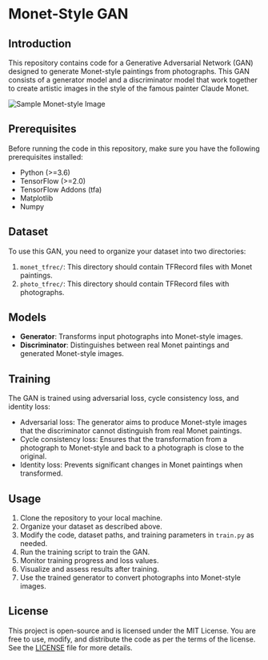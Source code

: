 # Monet-Style GAN

## Introduction
This repository contains code for a Generative Adversarial Network (GAN) designed to generate Monet-style paintings from photographs. This GAN consists of a generator model and a discriminator model that work together to create artistic images in the style of the famous painter Claude Monet.

![Sample Monet-style Image](![image](https://github.com/Monish24/PaintingCreation_GAN/assets/54630644/90876dcd-71db-4017-8fce-2cdb5671bac8)
)

## Prerequisites
Before running the code in this repository, make sure you have the following prerequisites installed:
- Python (>=3.6)
- TensorFlow (>=2.0)
- TensorFlow Addons (tfa)
- Matplotlib
- Numpy

## Dataset

To use this GAN, you need to organize your dataset into two directories:

1. `monet_tfrec/`: This directory should contain TFRecord files with Monet paintings.
2. `photo_tfrec/`: This directory should contain TFRecord files with photographs.

## Models

- **Generator**: Transforms input photographs into Monet-style images.
- **Discriminator**: Distinguishes between real Monet paintings and generated Monet-style images.

## Training

The GAN is trained using adversarial loss, cycle consistency loss, and identity loss:

- Adversarial loss: The generator aims to produce Monet-style images that the discriminator cannot distinguish from real Monet paintings.
- Cycle consistency loss: Ensures that the transformation from a photograph to Monet-style and back to a photograph is close to the original.
- Identity loss: Prevents significant changes in Monet paintings when transformed.

## Usage

1. Clone the repository to your local machine.
2. Organize your dataset as described above.
3. Modify the code, dataset paths, and training parameters in `train.py` as needed.
4. Run the training script to train the GAN.
5. Monitor training progress and loss values.
6. Visualize and assess results after training.
7. Use the trained generator to convert photographs into Monet-style images.

## License

This project is open-source and is licensed under the MIT License. You are free to use, modify, and distribute the code as per the terms of the license. See the [LICENSE](LICENSE) file for more details.
